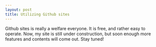 ```yaml
---
layout: post
title: Utilizing Github sites
---
```

Github sites is really a welfare everyone. It is free, and rather easy to operate. Now, my site is still under construction, but soon enough more features and contents will come out. Stay tuned! 
